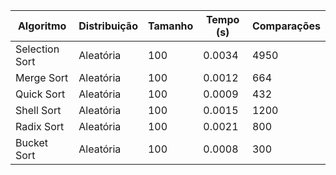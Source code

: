 Algoritmo|	Distribuição|	Tamanho| 	Tempo (s)	 |Comparações|
|--------|-------------|------------|-------------|-------|
Selection Sort|	Aleatória	|100	| 0.0034	     |4950|
Merge Sort|	Aleatória|	100| 	0.0012	    |664|
Quick Sort|	Aleatória|	100	| 0.0009      |	432|
Shell Sort|	Aleatória|	100| 	0.0015     |	1200|
Radix Sort|	Aleatória|	100| 	0.0021     |	800|
Bucket Sort|	Aleatória|	100	|0.0008	|300|